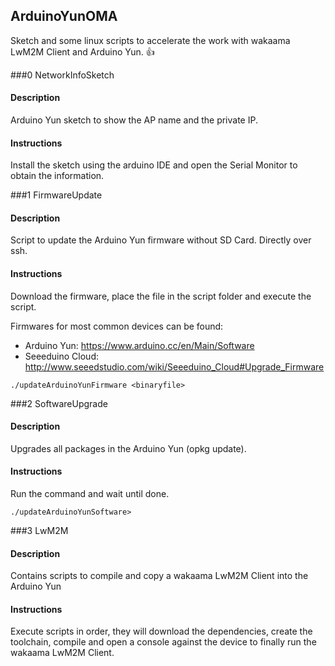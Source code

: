 ## ArduinoYunOMA

Sketch and some linux scripts to accelerate the work with wakaama LwM2M Client and Arduino Yun. :+1:

###0 NetworkInfoSketch

#### Description
Arduino Yun sketch to show the AP name and the private IP. 

#### Instructions
Install the sketch using the arduino IDE and open the Serial Monitor to obtain the information.

###1 FirmwareUpdate

#### Description
Script to update the Arduino Yun firmware without SD Card. Directly over ssh. 

#### Instructions
Download the firmware, place the file in the script folder and execute the script.

Firmwares for most common devices can be found:

- Arduino Yun: https://www.arduino.cc/en/Main/Software
- Seeeduino Cloud: http://www.seeedstudio.com/wiki/Seeeduino_Cloud#Upgrade_Firmware

```
./updateArduinoYunFirmware <binaryfile>
```

###2 SoftwareUpgrade

#### Description
Upgrades all packages in the Arduino Yun (opkg update).

#### Instructions
Run the command and wait until done.
```
./updateArduinoYunSoftware>
```

###3 LwM2M

#### Description
Contains scripts to compile and copy a wakaama LwM2M Client into the Arduino Yun

#### Instructions
Execute scripts in order, they will download the dependencies, create the toolchain, compile and open a console against the device to finally run the wakaama LwM2M Client.
